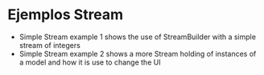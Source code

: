 # Ejemplos Stream

- Simple Stream example 1 shows the use of StreamBuilder with a simple stream of integers
- Simple Stream example 2 shows a more Stream holding of instances of a model and how it is use to change the UI
